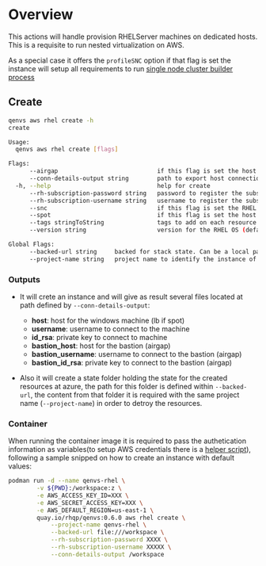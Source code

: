 # Overview

This actions will handle provision RHELServer machines on dedicated hosts. This is a requisite to run nested virtualization on AWS.

As a special case it offers the `profileSNC` option if that flag is set the instance will setup all requirements to run 
[single node cluster builder process](https://github.com/crc-org/snc)  

## Create

```bash
qenvs aws rhel create -h
create

Usage:
  qenvs aws rhel create [flags]

Flags:
      --airgap                            if this flag is set the host will be created as airgap machine. Access will done through a bastion
      --conn-details-output string        path to export host connection information (host, username and privateKey)
  -h, --help                              help for create
      --rh-subscription-password string   password to register the subscription
      --rh-subscription-username string   username to register the subscription
      --snc                               if this flag is set the RHEL will be setup with SNC profile. Setting up all requirements to run https://github.com/crc-org/snc
      --spot                              if this flag is set the host will be created only on the region set by the AWS Env (AWS_DEFAULT_REGION)
      --tags stringToString               tags to add on each resource (--tags name1=value1,name2=value2) (default [])
      --version string                    version for the RHEL OS (default "9.3")

Global Flags:
      --backed-url string     backed for stack state. Can be a local path with format file:///path/subpath or s3 s3://existing-bucket
      --project-name string   project name to identify the instance of the stack
```

### Outputs

* It will crete an instance and will give as result several files located at path defined by `--conn-details-output`:

  * **host**: host for the windows machine (lb if spot)
  * **username**: username to connect to the machine
  * **id_rsa**: private key to connect to machine
  * **bastion_host**: host for the bastion (airgap)
  * **bastion_username**: username to connect to the bastion (airgap)
  * **bastion_id_rsa**: private key to connect to the bastion (airgap)

* Also it will create a state folder holding the state for the created resources at azure, the path for this folder is defined within `--backed-url`, the content from that folder it is required with the same project name (`--project-name`) in order to detroy the resources.

### Container

When running the container image it is required to pass the authetication information as variables(to setup AWS credentials there is a [helper script](./../../hacks/aws_setup.sh)), following a sample snipped on how to create an instance with default values:  

```bash
podman run -d --name qenvs-rhel \
        -v ${PWD}:/workspace:z \
        -e AWS_ACCESS_KEY_ID=XXX \
        -e AWS_SECRET_ACCESS_KEY=XXX \
        -e AWS_DEFAULT_REGION=us-east-1 \
        quay.io/rhqp/qenvs:0.6.0 aws rhel create \
            --project-name qenvs-rhel \
            --backed-url file:///workspace \
            --rh-subscription-password XXXX \
            --rh-subscription-username XXXXX \
            --conn-details-output /workspace
```